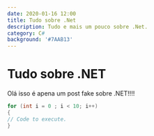 ```yaml
---
date: 2020-01-16 12:00
title: Tudo sobre .Net
description: Tudo e mais um pouco sobre .Net.
category: C#
background: '#7AAB13'
---
```


# Tudo sobre .NET

Olá isso é apena um post fake sobre .NET!!!!

```cs
for (int i = 0 ; i < 10; i++)
{
// Code to execute.
}
```
